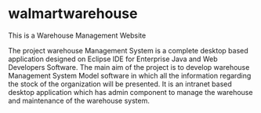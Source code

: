 # walmartwarehouse
 This is a Warehouse Management Website
 
 The project warehouse Management System is a complete desktop based application 
designed on Eclipse IDE for Enterprise Java and Web Developers Software. The main aim of 
the project is to develop warehouse Management System Model software in which all the 
information regarding the stock of the organization will be presented. It is an intranet based 
desktop application which has admin component to manage the warehouse and maintenance 
of the warehouse system.
